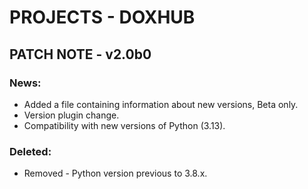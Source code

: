 # PROJECTS - DOXHUB
## PATCH NOTE - v2.0b0
### News:
- Added a file containing information about new versions, Beta only.
- Version plugin change.
- Compatibility with new versions of Python (3.13).

### Deleted:
- Removed - Python version previous to 3.8.x.